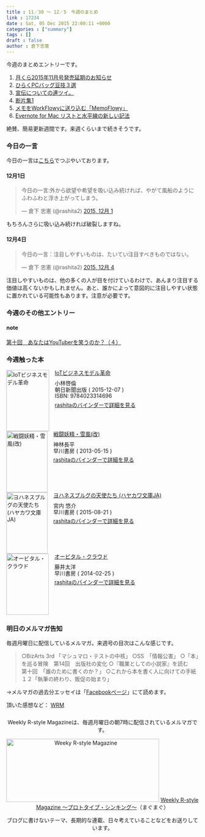 ```yaml
---
title : 11／30 〜 12／5　今週のまとめ
link : 17234
date : Sat, 05 Dec 2015 22:00:11 +0000
categories : ["summary"]
tags : []
draft : false
author : 倉下忠憲
---
```


今週のまとめエントリーです。

<ol>
<li><a href="https://rashita.net/blog/?p=17174">月くら2015年11月号発売延期のお知らせ</a></li>
<li><a href="https://rashita.net/blog/?p=17178">ひらくPCバッグ豆技３選</a></li>
<li><a href="https://rashita.net/blog/?p=17191">宣伝についての連ツイ。</a></li>
<li><a href="https://rashita.net/blog/?p=17205">断片集1</a></li>
<li><a href="https://rashita.net/blog/?p=17210">メモをWorkFlowyに送り込む「MemoFlowy」</a></li>
<li><a href="https://rashita.net/blog/?p=17220">Evernote for Mac リストと水平線の新しい記法</a></li>
</ol>

絶賛、簡易更新週間です。来週くらいまで続きそうです。

<h3>今日の一言</h3>
今日の一言は<a href="http://twitter.com/rashita2 ">こちら</a>でつぶやいております。

<h4>12月1日</h4>

<blockquote class="twitter-tweet" lang="ja"><p lang="ja" dir="ltr">今日の一言:外から欲望や希望を吸い込み続ければ、やがて風船のようにふわふわと浮き上がってしまう。</p>&mdash; 倉下 忠憲 (@rashita2) <a href="https://twitter.com/rashita2/status/671641738134482944">2015, 12月 1</a></blockquote>
<script async src="//platform.twitter.com/widgets.js" charset="utf-8"></script>

もちろんさらに吸い込み続ければ破裂しますね。

<h4>12月4日</h4>

<blockquote class="twitter-tweet" lang="ja"><p lang="ja" dir="ltr">今日の一言：注目しやすいものは、たいてい注目すべきものではない。</p>&mdash; 倉下 忠憲 (@rashita2) <a href="https://twitter.com/rashita2/status/672748120468406272">2015, 12月 4</a></blockquote>
<script async src="//platform.twitter.com/widgets.js" charset="utf-8"></script>

注目しやすいものは、他の多くの人が目を付けているわけで、あんまり注目する価値は高くないかもしれません。あと、誰かによって意図的に注目しやすい状態に置かれている可能性もあります。注意が必要です。

<h3>今週のその他エントリー</h3>

<H4>note</H4>

<a href="https://note.mu/rashita/n/n13dbef74bbc0">第十回　あなたはYouTuberを笑うのか？（４）</a>

<H3>今週触った本</H3>

<div class="mm-middle" style="margin-bottom:0px;"><div class="mm-image" style="float:left;"><a href="http://www.amazon.co.jp/exec/obidos/ASIN/4023314692/rashita1000-22 /ref=nosim" target="_blank"><img src="http://ecx.images-amazon.com/images/I/51rkFFwR9kL._SL160_.jpg" alt="IoTビジネスモデル革命" title="IoTビジネスモデル革命" width="112" height="160" border="0" /></a></div><div class="mm-content" style="float:left;margin-left:15px;line-height:120%"><div class="mm-title" style="line-height:120%"><a href="http://www.amazon.co.jp/exec/obidos/ASIN/4023314692/rashita1000-22 /ref=nosim" target="_blank">IoTビジネスモデル革命</a></div><div class="mm-detail" style="margin-top:10px;">小林啓倫<br />朝日新聞出版 ( 2015-12-07 )<br />ISBN: 9784023314696<br /><div style="margin:7px 0px"><a href="http://mediamarker.net/u/rashita/?asin=4023314692" target="_blank">rashitaのバインダーで詳細を見る</a></div></div></div><div style="clear:left"></div></div>


<div class="mm-middle" style="margin-bottom:0px;"><div class="mm-image" style="float:left;"><a href="http://www.amazon.co.jp/exec/obidos/ASIN/B00GJMUJVI/rashita1000-22 /ref=nosim" target="_blank"><img src="http://ecx.images-amazon.com/images/I/51CoTpusa0L._SL160_.jpg" alt="戦闘妖精・雪風(改)" title="戦闘妖精・雪風(改)" width="108" height="160" border="0" /></a></div><div class="mm-content" style="float:left;margin-left:15px;line-height:120%"><div class="mm-title" style="line-height:120%"><a href="http://www.amazon.co.jp/exec/obidos/ASIN/B00GJMUJVI/rashita1000-22 /ref=nosim" target="_blank">戦闘妖精・雪風(改)</a></div><div class="mm-detail" style="margin-top:10px;">神林長平<br />早川書房 ( 2013-05-15 )<br /><div style="margin:7px 0px"><a href="http://mediamarker.net/u/rashita/?asin=B00GJMUJVI" target="_blank">rashitaのバインダーで詳細を見る</a></div></div></div><div style="clear:left"></div></div>


<div class="mm-middle" style="margin-bottom:0px;"><div class="mm-image" style="float:left;"><a href="http://www.amazon.co.jp/exec/obidos/ASIN/B014F70QZ2/rashita1000-22 /ref=nosim" target="_blank"><img src="http://ecx.images-amazon.com/images/I/51z06gZt9mL._SL160_.jpg" alt="ヨハネスブルグの天使たち (ハヤカワ文庫JA)" title="ヨハネスブルグの天使たち (ハヤカワ文庫JA)" width="108" height="160" border="0" /></a></div><div class="mm-content" style="float:left;margin-left:15px;line-height:120%"><div class="mm-title" style="line-height:120%"><a href="http://www.amazon.co.jp/exec/obidos/ASIN/B014F70QZ2/rashita1000-22 /ref=nosim" target="_blank">ヨハネスブルグの天使たち (ハヤカワ文庫JA)</a></div><div class="mm-detail" style="margin-top:10px;">宮内 悠介<br />早川書房 ( 2015-08-21 )<br /><div style="margin:7px 0px"><a href="http://mediamarker.net/u/rashita/?asin=B014F70QZ2" target="_blank">rashitaのバインダーで詳細を見る</a></div></div></div><div style="clear:left"></div></div>


<div class="mm-middle" style="margin-bottom:0px;"><div class="mm-image" style="float:left;"><a href="http://www.amazon.co.jp/exec/obidos/ASIN/B00I3W45AS/rashita1000-22 /ref=nosim" target="_blank"><img src="http://ecx.images-amazon.com/images/I/41BFhjxJ5DL._SL160_.jpg" alt="オービタル・クラウド" title="オービタル・クラウド" width="111" height="160" border="0" /></a></div><div class="mm-content" style="float:left;margin-left:15px;line-height:120%"><div class="mm-title" style="line-height:120%"><a href="http://www.amazon.co.jp/exec/obidos/ASIN/B00I3W45AS/rashita1000-22 /ref=nosim" target="_blank">オービタル・クラウド</a></div><div class="mm-detail" style="margin-top:10px;">藤井太洋<br />早川書房 ( 2014-02-25 )<br /><div style="margin:7px 0px"><a href="http://mediamarker.net/u/rashita/?asin=B00I3W45AS" target="_blank">rashitaのバインダーで詳細を見る</a></div></div></div><div style="clear:left"></div></div>


<h3>明日のメルマガ告知</h3>
毎週月曜日に配信しているメルマガ。来週号の目次はこんな感じです。
<blockquote>
○BizArts 3rd 「マシュマロ・テストの中核」
○SS　「情報公害」
○「本」を巡る冒険　第14回　出版社の変化
○『職業としての小説家』を読む　第十回　「誰のために書くのか？」
○これから本を書く人に向けての手紙　１２「執筆の終わり、販促の始まり」
</blockquote>

→メルマガの過去分エッセイは「<a href="http://www.facebook.com/home.php#!/rashitaportal">Facebookページ</a>」にて読めます。

頂いた感想など：
<a class="twitter-timeline"  href="https://twitter.com/rashita2/timelines/427262290753097729"  data-widget-id="427265271171010561">WRM</a>
    <script>!function(d,s,id){var js,fjs=d.getElementsByTagName(s)[0],p=/^http:/.test(d.location)?'http':'https';if(!d.getElementById(id)){js=d.createElement(s);js.id=id;js.src=p+"://platform.twitter.com/widgets.js";fjs.parentNode.insertBefore(js,fjs);}}(document,"script","twitter-wjs");</script>

<div style="text-align:center;margin-top:25px;">
Weekly R-style Magazineは、毎週月曜日の朝7時に配信されているメルマガです。

<a href="http://www.mag2.com/m/0001185133.html" target="_blank"><img src="https://rashita.net/blog/wp-content/uploads/2010/09/mmbanner.jpg" alt="Weeky R-style Magazine" width="400" height="165" class="alignnone size-full wp-image-12201" /></a>
<a href="http://www.mag2.com/m/0001185133.html" target="_blank">Weekly R-style Magazine ～プロトタイプ・シンキング～</a>（まぐまぐ）

ブログに書けないテーマ、長期的な連載、日々考えていることなどをお送りしています。
</div>